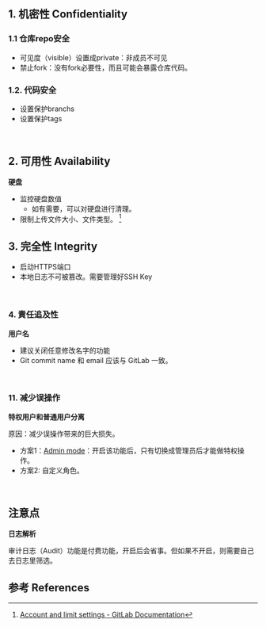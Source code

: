 ## 1. 机密性 Confidentiality

### 1.1 仓库repo安全

- 可见度（visible）设置成private：非成员不可见
- 禁止fork：没有fork必要性，而且可能会暴露仓库代码。

### 1.2. 代码安全

- 设置保护branchs
- 设置保护tags

<br>

## 2. 可用性 Availability

**硬盘**

- 监控硬盘数值
  - 如有需要，可以对硬盘进行清理。
- 限制上传文件大小、文件类型。 [^1]


## 3. 完全性 Integrity

- 启动HTTPS端口
- 本地日志不可被篡改。需要管理好SSH Key


<br>


### 4. 責任追及性

**用户名**

- 建议关闭任意修改名字的功能
- Git commit name 和 email 应该与 GitLab 一致。

<br>


### 11. 减少误操作

**特权用户和普通用户分离**

原因：减少误操作带来的巨大损失。
- 方案1：[Admin mode](https://forum.gitlab.com/t/activate-admin-mode-in-gitlab-14/55184)：开启该功能后，只有切换成管理员后才能做特权操作。
- 方案2: 自定义角色。


<br>

## 注意点


**日志解析**

审计日志（Audit）功能是付费功能，开启后会省事。但如果不开启，则需要自己去日志里筛选。


## 参考 References

[^1]: [Account and limit settings - GitLab Documentation](https://docs.gitlab.com/ee/user/admin_area/settings/account_and_limit_settings.html)
